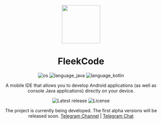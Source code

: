 <p align="center"><img width="120" height="120" src="https://github.com/user-attachments/assets/e05ca5d0-e90b-4383-8dd4-fb7250245568"/></p>
<h1 align="center">FleekCode</h1>

<p align="center">
  <img src="https://img.shields.io/badge/Android-3DDC84?style=for-the-badge&logo=android&logoColor=white" alt="os"/>
  <img src="https://img.shields.io/badge/java-%23ED8B00.svg?style=for-the-badge&logo=openjdk&logoColor=white" alt="language_java">
  <img src="https://img.shields.io/badge/kotlin-%237F52FF.svg?style=for-the-badge&logo=kotlin&logoColor=white" alt="language_kotlin"/>
</p>

<p align="center">
  A mobile IDE that allows you to develop Android applications (as well as console Java applications) directly on your device.
</p>

<p align="center">
  <img src="https://img.shields.io/github/v/release/nerlyw648/FleekCode?include_prereleases&amp;label=latest%20release" alt="Latest release">
  <img src="https://img.shields.io/badge/License-GPLv3-blue.svg" alt="License">
</p>

<p align="center">
  The project is currently being developed. The first alpha versions will be released soon. <a href="https://t.me/fleekcode">Telegram Channel</a> | <a href="https://t.me/fleekcode_chat">Telegram Chat</a>
</p>
